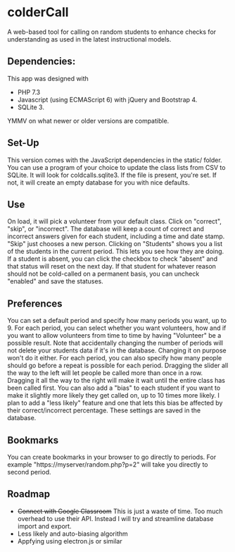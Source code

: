 # colderCall
A web-based tool for calling on random students to enhance checks for understanding as used in the latest instructional models.
##  Dependencies:
This app was designed with 
* PHP 7.3
* Javascript (using ECMAScript 6) with jQuery and Bootstrap 4.
* SQLite 3.

YMMV on what newer or older versions are compatible. 
## Set-Up
This version comes with the JavaScript dependencies in the static/ folder. You can use a program of your choice to update the class lists from CSV to SQLite. It will look for coldcalls.sqlite3. If the file is present, you're set. If not, it will create an empty database for you with nice defaults.
## Use
On load, it will pick a volunteer from your default class. Click on "correct", "skip", or "incorrect". The database will keep a count of correct and incorrect answers given for each student, including a time and date stamp. "Skip" just chooses a new person.
Clicking on "Students" shows you a list of the students in the current period. This lets you see how they are doing. If a student is absent, you can click the checkbox to check "absent" and that status will reset on the next day. If that student for whatever reason should not be cold-called on a permanent basis, you can uncheck "enabled" and save the statuses. 

## Preferences
You can set a default period and specify how many periods you want, up to 9. For each period, you can select whether you want volunteers, how
and if you want to allow volunteers from time to time by having "Volunteer" be a possible result.  Note that accidentally changing the number of periods will not delete your students data if it's in the database. Changing it on purpose won't do it either.
For each period, you can also specify how many people should go before a repeat is possible for each period. Dragging the slider all the way to the left will let people be called more than once in a row. Dragging it all the way to the right will make it wait until the entire class has been called first.
You can also add a "bias" to each student if you want to make it slightly more likely they get called on, up to 10 times more likely. I plan to add a "less likely" feature and one that lets this bias be affected by their correct/incorrect percentage.
These settings are saved in the database. 
## Bookmarks
You can create bookmarks in your browser to go directly to periods. For example "https://myserver/random.php?p=2" will take you directly to second period.
## Roadmap
* ~~Connect with Google Classroom~~ This is just a waste of time. Too much overhead to use their API. Instead I will try and streamline database import and export.
* Less likely and auto-biasing algorithm
* Appfying using electron.js or similar
